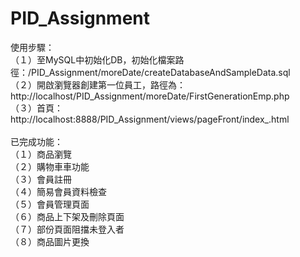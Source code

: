 # PID_Assignment

使用步驟：<br>
（１）至MySQL中初始化DB，初始化檔案路徑：/PID_Assignment/moreDate/createDatabaseAndSampleData.sql<br>
（２）開啟瀏覽器創建第一位員工，路徑為：http://localhost/PID_Assignment/moreDate/FirstGenerationEmp.php<br>
（３）首頁：http://localhost:8888/PID_Assignment/views/pageFront/index_.html<br>
<br>
已完成功能：<br>
（１）商品瀏覽<br>
（２）購物車車功能<br>
（３）會員註冊<br>
（４）簡易會員資料檢查<br>
（５）會員管理頁面<br>
（６）商品上下架及刪除頁面<br>
（７）部份頁面阻擋未登入者<br>
（８）商品圖片更換<br>
